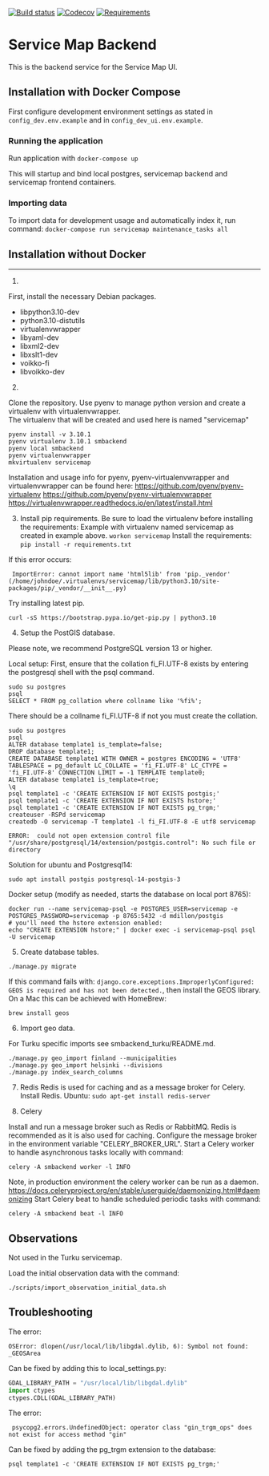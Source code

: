 
[![Build status](https://api.travis-ci.com/City-of-Helsinki/smbackend.svg?branch=master)](https://travis-ci.org/github/City-of-Helsinki/smbackend)
[![Codecov](https://codecov.io/gh/City-of-Helsinki/smbackend/branch/master/graph/badge.svg)](https://codecov.io/gh/City-of-Helsinki/smbackend)
[![Requirements](https://requires.io/github/City-of-Helsinki/smbackend/requirements.svg?branch=master)](https://requires.io/github/City-of-Helsinki/smbackend/requirements/?branch=master)

Service Map Backend
===================

This is the backend service for the Service Map UI.

Installation with Docker Compose
------------

First configure development environment settings as stated in `config_dev.env.example` and in `config_dev_ui.env.example`.

### Running the application

Run application with `docker-compose up`

This will startup and bind local postgres, servicemap backend and servicemap frontend containers.

### Importing data

To import data for development usage and automatically index it, run command:
`docker-compose run servicemap maintenance_tasks all`

## Installation without Docker
------------

1. 
First, install the necessary Debian packages.

* libpython3.10-dev 
* python3.10-distutils
* virtualenvwrapper 
* libyaml-dev 
* libxml2-dev 
* libxslt1-dev
* voikko-fi
* libvoikko-dev

2. 
Clone the repository.
Use pyenv to manage python version and create a virtualenv with virtualenvwrapper.  
The virtualenv that will be created and used here is named "servicemap"
```
pyenv install -v 3.10.1
pyenv virtualenv 3.10.1 smbackend
pyenv local smbackend
pyenv virtualenvwrapper
mkvirtualenv servicemap
```

Installation and usage info for pyenv, pyenv-virtualenvwrapper and  
 virtualenvwrapper can be found here:
https://github.com/pyenv/pyenv-virtualenv
https://github.com/pyenv/pyenv-virtualenvwrapper
https://virtualenvwrapper.readthedocs.io/en/latest/install.html


3. Install pip requirements.
Be sure to load the virtualenv before installing the requirements:
Example with virtualenv named servicemap as created in example above.
```workon servicemap```
Install the requirements:
```pip install -r requirements.txt```

 If this error occurs:
```   
 ImportError: cannot import name 'html5lib' from 'pip._vendor' (/home/johndoe/.virtualenvs/servicemap/lib/python3.10/site-packages/pip/_vendor/__init__.py)
```
Try installing latest pip. 
```
curl -sS https://bootstrap.pypa.io/get-pip.py | python3.10
```

4. Setup the PostGIS database.

Please note, we recommend PostgreSQL version 13 or higher.

Local setup:
First, ensure that the collation fi_FI.UTF-8 exists by entering the
postgresql shell with the psql command.
```
sudo su postgres
psql
SELECT * FROM pg_collation where collname like '%fi%';
```
There should be a collname fi_FI.UTF-8 if not you must create the collation.


```
sudo su postgres
psql
ALTER database template1 is_template=false;
DROP database template1;
CREATE DATABASE template1 WITH OWNER = postgres ENCODING = 'UTF8' TABLESPACE = pg_default LC_COLLATE = 'fi_FI.UTF-8' LC_CTYPE = 'fi_FI.UTF-8' CONNECTION LIMIT = -1 TEMPLATE template0;
ALTER database template1 is_template=true;
\q  
psql template1 -c 'CREATE EXTENSION IF NOT EXISTS postgis;'
psql template1 -c 'CREATE EXTENSION IF NOT EXISTS hstore;'
psql template1 -c 'CREATE EXTENSION IF NOT EXISTS pg_trgm;'
createuser -RSPd servicemap
createdb -O servicemap -T template1 -l fi_FI.UTF-8 -E utf8 servicemap
```

```
ERROR:  could not open extension control file "/usr/share/postgresql/14/extension/postgis.control": No such file or directory
```
Solution for ubuntu and Postgresql14:
```
sudo apt install postgis postgresql-14-postgis-3
```

Docker setup (modify as needed, starts the database on local port 8765):
```
docker run --name servicemap-psql -e POSTGRES_USER=servicemap -e POSTGRES_PASSWORD=servicemap -p 8765:5432 -d mdillon/postgis
# you'll need the hstore extension enabled:
echo "CREATE EXTENSION hstore;" | docker exec -i servicemap-psql psql -U servicemap
```


5. Create database tables.

```
./manage.py migrate
```

If this command fails with: `django.core.exceptions.ImproperlyConfigured: GEOS is required and has not been detected.`,
then install the GEOS library. On a Mac this can be achieved with HomeBrew:
```
brew install geos
```


6. Import geo data.

For Turku specific imports see smbackend_turku/README.md.
```
./manage.py geo_import finland --municipalities
./manage.py geo_import helsinki --divisions
./manage.py index_search_columns
```

7. Redis
Redis is used for caching and as a message broker for Celery.
Install Redis. Ubuntu: `sudo apt-get install redis-server`

8. Celery

Install and run a message broker such as Redis or RabbitMQ.
Redis is recommended as it is also used for caching.
Configure the message broker in the environment variable "CELERY_BROKER_URL".
Start a Celery worker to handle asynchronous tasks locally with command:
```
celery -A smbackend worker -l INFO
```
Note, in production environment the celery worker can be run as a daemon.
https://docs.celeryproject.org/en/stable/userguide/daemonizing.html#daemonizing
Start Celery beat to handle scheduled periodic tasks with command:
```
celery -A smbackend beat -l INFO
```

Observations
------------
Not used in the Turku servicemap.

Load the initial observation data with the command:
```
./scripts/import_observation_initial_data.sh
```


Troubleshooting
---------------

The error:
```
OSError: dlopen(/usr/local/lib/libgdal.dylib, 6): Symbol not found: _GEOSArea
```
Can be fixed by adding this to local_settings.py:
```python
GDAL_LIBRARY_PATH = "/usr/local/lib/libgdal.dylib"
import ctypes
ctypes.CDLL(GDAL_LIBRARY_PATH)
```

The error:
 ```
  psycopg2.errors.UndefinedObject: operator class "gin_trgm_ops" does not exist for access method "gin"
```
Can be fixed by adding the pg_trgm extension to the database:
```
psql template1 -c 'CREATE EXTENSION IF NOT EXISTS pg_trgm;'
```